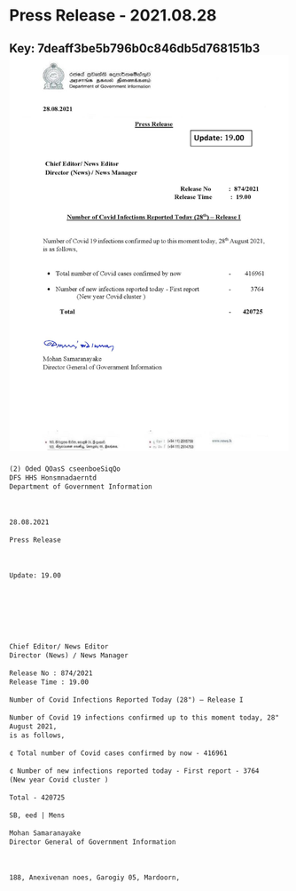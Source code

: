 # Press Release - 2021.08.28 
Key: 7deaff3be5b796b0c846db5d768151b3 
![img](img/7deaff3be5b796b0c846db5d768151b3.jpg)
---
```
(2) Oded QOasS cseenboeSiqQo
DFS HHS Honsmnadaerntd
Department of Government Information

 

28.08.2021

Press Release

 

Update: 19.00

 

 

 

Chief Editor/ News Editor
Director (News) / News Manager

Release No : 874/2021
Release Time : 19.00

Number of Covid Infections Reported Today (28") — Release I

Number of Covid 19 infections confirmed up to this moment today, 28" August 2021,
is as follows,

¢ Total number of Covid cases confirmed by now - 416961

¢ Number of new infections reported today - First report - 3764
(New year Covid cluster )

Total - 420725

SB, eed | Mens

Mohan Samaranayake
Director General of Government Information

   

188, Anexivenan noes, Garogiy 05, Mardoorn,

```
